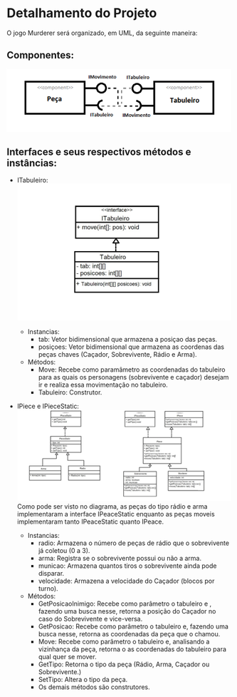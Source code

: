 # Detalhamento do Projeto
O jogo Murderer será organizado, em UML, da seguinte maneira:

## Componentes:
![](componentes.png)

## Interfaces e seus respectivos métodos e instâncias:
* ITabuleiro:
![](InterfaceTabuleiro.jpeg)
  * Instancias: 
     * tab: Vetor bidimensional que armazena a posiçao das peças.
     * posiçoes: Vetor bidimensional que armazena as coordenas das peças chaves (Caçador, Sobrevivente, Rádio e Arma).
  * Métodos:
     * Move: Recebe como paramâmetro as coordenadas do tabuleiro para as quais os personagens (sobrevivente e caçador) desejam ir e realiza essa movimentação no tabuleiro.
     * Tabuleiro: Construtor.
  
* IPiece e IPieceStatic:
![](ipeace.jpeg)
Como pode ser visto no diagrama, as peças do tipo rádio e arma implementaram a interface IPeaceStatic enquanto as peças moveis 
implementaram tanto IPeaceStatic quanto IPeace.
  * Instancias: 
     * radio: Armazena o número de peças de rádio que o sobrevivente já coletou (0 a 3).
     * arma: Registra se o sobrevivente possui ou não a arma.
     * municao: Armazena quantos tiros o sobrevivente ainda pode disparar.
     * velocidade: Armazena a velocidade do Caçador (blocos por turno).
  * Métodos:
     * GetPosicaoInimigo: Recebe como parâmetro o tabuleiro e , fazendo uma busca nesse, retorna a posição do Caçador no caso do Sobrevivente e vice-versa. 
     * GetPosicao: Recebe como parâmetro o tabuleiro e, fazendo uma busca nesse, retorna as coordenadas da peça que o chamou.
     * Move: Recebe como parâmetro o tabuleiro e, analisando a vizinhança da peça, retorna o as coordenadas do tabuleiro para qual quer se mover.
     * GetTipo: Retorna o tipo da peça (Rádio, Arma, Caçador ou Sobrevivente.)
     * SetTipo: Altera o tipo da peça.
     * Os demais métodos são construtores.
